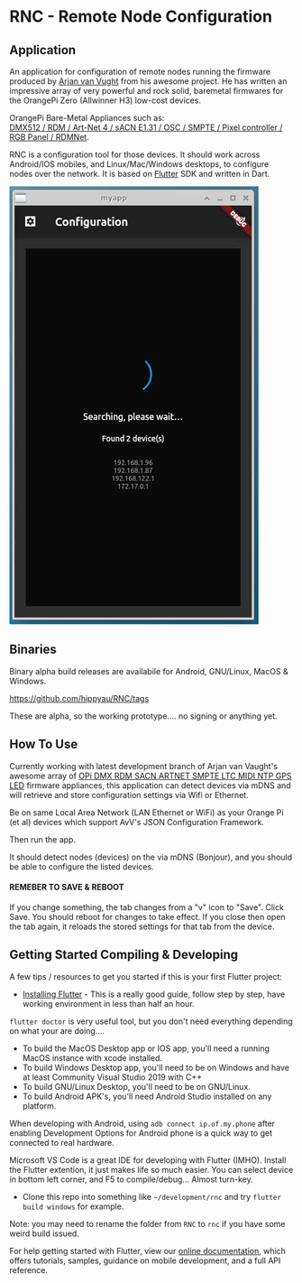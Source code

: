 # RNC - Remote Node Configuration

## Application
An application for configuration of remote nodes running the firmware produced by [Arjan van Vught](https://github.com/vanvught) from his awesome project.  He has written an impressive array of very powerful and rock solid, baremetal firmwares for the OrangePi Zero (Allwinner H3) low-cost devices.

OrangePi Bare-Metal Appliances such as:  
[DMX512 / RDM / Art-Net 4 / sACN E1.31 / OSC / SMPTE / Pixel controller / RGB Panel / RDMNet](https://github.com/vanvught/rpidmx512#readme).

RNC is a configuration tool for those devices. It should work across Android/IOS mobiles, and Linux/Mac/Windows desktops, to configure nodes over the network.  It is based on [Flutter](https://flutter.dev) SDK and written in Dart.

![image](https://github.com/hippyau/RNC/blob/main/LastestDemo.gif?raw=true)


## Binaries 

Binary alpha build releases are availabile for Android, GNU/Linux, MacOS & Windows. 

https://github.com/hippyau/RNC/tags

These are alpha, so the working prototype.... no signing or anything yet.

## How To Use

Currently working with latest development branch of Arjan van Vaught's awesome array of [OPi DMX RDM SACN ARTNET SMPTE LTC MIDI NTP GPS LED](https://github.com/vanvught/rpidmx512#readme) firmware appliances, this application can detect devices via mDNS and will retrieve and store configuration settings via Wifi or Ethernet. 

Be on same Local Area Network (LAN Ethernet or WiFi) as your Orange Pi (et al) devices which support AvV's JSON Configuration Framework.   

Then run the app.  

It should detect nodes (devices) on the via mDNS (Bonjour), and you should be able to configure the listed devices.

#### REMEBER TO SAVE & REBOOT

If you change something, the tab changes from a "v" icon to "Save".  Click Save.  You should reboot for changes to take effect.
If you close then open the tab again, it reloads the stored settings for that tab from the device.
 


## Getting Started Compiling & Developing

A few tips / resources to get you started if this is your first Flutter project:

- [Installing Flutter](https://flutter.dev/docs/get-started/install) - This is a really good guide, follow step by step, have working environment in less than half an hour.

```flutter doctor``` is very useful tool, but you don't need everything depending on what your are doing....

* To build the MacOS Desktop app or IOS app, you'll need a running MacOS instance with xcode installed.
* To build Windows Desktop app, you'll need to be on Windows and have at least Community Visual Studio 2019 with C++ 
* To build GNU/Linux Desktop, you'll need to be on GNU/Linux.
* To build Android APK's, you'll need Android Studio installed on any platform.

When developing with Android, using `adb connect ip.of.my.phone` after enabling Development Options for Android phone is a quick way to get connected to real hardware.

Microsoft VS Code is a great IDE for developing with Flutter (IMHO).  Install the Flutter extention, it just makes life so much easier.  You can select device in bottom left corner, and F5 to compile/debug... Almost turn-key.


- Clone this repo into something like `~/development/rnc` and try ```flutter build windows``` for example.

Note:  you may need to rename the folder from `RNC` to `rnc` if you have some weird build issued.

For help getting started with Flutter, view our
[online documentation](https://flutter.dev/docs), which offers tutorials,
samples, guidance on mobile development, and a full API reference.


